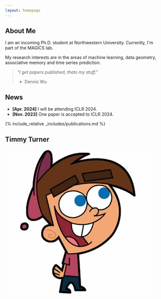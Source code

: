 ```yaml
---
layout: homepage
---
```


## About Me

I am an incoming Ph.D. student at  Northwestern University.
Currently, I'm part of the MAGICS lab.

My research interests are in the areas of  machine learning, data geometry, associative memory and time series prediction.

> *"I get papers published, thats my stuff."*
>
> - Dennis Wu

## News

- **[Apr. 2024]** I will be attending ICLR 2024.
- **[Nov. 2023]** One paper is accepted to ICLR 2024.

{% include_relative _includes/publications.md %}

## Timmy Turner
![alt text](./tt.jpg)
